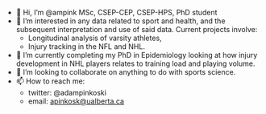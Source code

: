 - 👋 Hi, I’m @ampink MSc, CSEP-CEP, CSEP-HPS, PhD student
- 👀 I’m interested in any data related to sport and health, and the subsequent interpretation and use of said data. Current projects involve: 
    - Longitudinal analysis of varsity athletes,
    - Injury tracking in the NFL and NHL.
- 🌱 I’m currently completing my PhD in Epidemiology looking at how injury development in NHL players relates to training load and playing volume.
- 💞️ I’m looking to collaborate on anything to do with sports science.
- 📫 How to reach me: 
    - twitter: @adampinkoski
    - email: apinkosk@ualberta.ca

<!---
ampink/ampink is a ✨ special ✨ repository because its `README.md` (this file) appears on your GitHub profile.
You can click the Preview link to take a look at your changes.
--->
